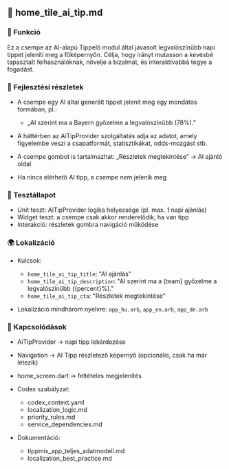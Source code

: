 ## 🤖 home\_tile\_ai\_tip.md

### 🎯 Funkció

Ez a csempe az AI-alapú Tippelő modul által javasolt legvalószínűbb napi tippet jeleníti meg a főképernyőn. Célja, hogy irányt mutasson a kevésbé tapasztalt felhasználóknak, növelje a bizalmat, és interaktívabbá tegye a fogadást.

### 🧠 Fejlesztési részletek

* A csempe egy AI által generált tippet jelenít meg egy mondatos formában, pl.:

  * „AI szerint ma a Bayern győzelme a legvalószínűbb (78%).”
* A háttérben az AiTipProvider szolgáltatás adja az adatot, amely figyelembe veszi a csapatformát, statisztikákat, odds-mozgást stb.
* A csempe gombot is tartalmazhat: „Részletek megtekintése” → AI ajánló oldal
* Ha nincs elérhető AI tipp, a csempe nem jelenik meg

### 🧪 Tesztállapot

* Unit teszt: AiTipProvider logika helyessége (pl. max. 1 napi ajánlás)
* Widget teszt: a csempe csak akkor renderelődik, ha van tipp
* Interakció: részletek gombra navigáció működése

### 🌍 Lokalizáció

* Kulcsok:

  * `home_tile_ai_tip_title`: "AI ajánlás"
  * `home_tile_ai_tip_description`: "AI szerint ma a {team} győzelme a legvalószínűbb ({percent}%)."
  * `home_tile_ai_tip_cta`: "Részletek megtekintése"
* Lokalizáció mindhárom nyelvre: `app_hu.arb`, `app_en.arb`, `app_de.arb`

### 📎 Kapcsolódások

* AiTipProvider → napi tipp lekérdezése
* Navigation → AI Tipp részletező képernyő (opcionális, csak ha már létezik)
* home\_screen.dart → feltételes megjelenítés
* Codex szabályzat:

  * codex\_context.yaml
  * localization\_logic.md
  * priority\_rules.md
  * service\_dependencies.md
* Dokumentáció:

  * tippmix\_app\_teljes\_adatmodell.md
  * localization\_best\_practice.md
